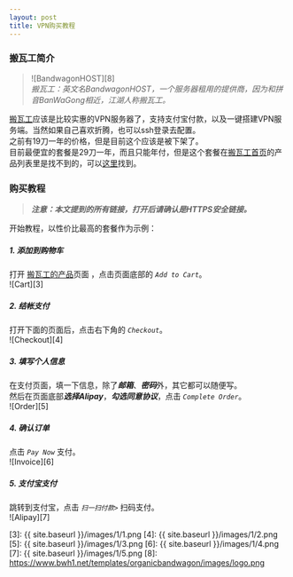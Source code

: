 ```yaml
---
layout: post
title: VPN购买教程
---
```


### 搬瓦工简介

>![BandwagonHOST][8]  
*搬瓦工：英文名BandwagonHOST，一个服务器租用的提供商，因为和拼音BanWaGong相近，江湖人称搬瓦工。*

[搬瓦工][1]应该是比较实惠的VPN服务器了，支持支付宝付款，以及一键搭建VPN服务端。当然如果自己喜欢折腾，也可以ssh登录去配置。  
之前有19刀一年的价格，但是目前这个应该是被下架了。  
目前最便宜的套餐是29刀一年，而且只能年付，但是这个套餐在[搬瓦工首页][1]的产品列表里是找不到的，可以[这里][1]找到。


### 购买教程

>***注意：本文提到的所有链接，打开后请确认是HTTPS安全链接。***

开始教程，以性价比最高的套餐作为示例：

##### 1. 添加到购物车
打开 [搬瓦工的产品][2]页面 ，点击页面底部的 *`Add to Cart`*。  
![Cart][3]

##### 2. 结帐支付
打开下面的页面后，点击右下角的 *`Checkout`*。  
![Checkout][4]

##### 3. 填写个人信息
在支付页面，填一下信息，除了***邮箱***、***密码***外，其它都可以随便写。  
然后在页面底部***选择Alipay***，***勾选同意协议***，点击 *`Complete Order`*。  
![Order][5]

##### 4. 确认订单
点击 *`Pay Now`* 支付。  
![Invoice][6]

##### 5. 支付宝支付
跳转到支付宝，点击 *`扫一扫付款>`* 扫码支付。  
![Alipay][7]

[1]: http://47.93.31.171/index.php
[2]: http://47.93.31.171/cart.php
[3]: {{ site.baseurl }}/images/1/1.png
[4]: {{ site.baseurl }}/images/1/2.png
[5]: {{ site.baseurl }}/images/1/3.png
[6]: {{ site.baseurl }}/images/1/4.png
[7]: {{ site.baseurl }}/images/1/5.png
[8]: https://www.bwh1.net/templates/organicbandwagon/images/logo.png
